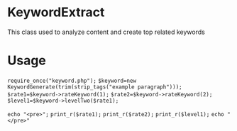 # KeywordExtract
This class used to analyze content and create top related keywords
# Usage
`require_once("keyword.php");`
`$keyword=new KeywordGenerate(trim(strip_tags("example paragraph")));`
`$rate1=$keyword->rateKeyword(1);`
`$rate2=$keyword->rateKeyword(2);`
`$level1=$keyword->levelTwo($rate1);`

`echo "<pre>";`
`print_r($rate1);`
`print_r($rate2);`
`print_r($level1);`
`echo "</pre>"`
